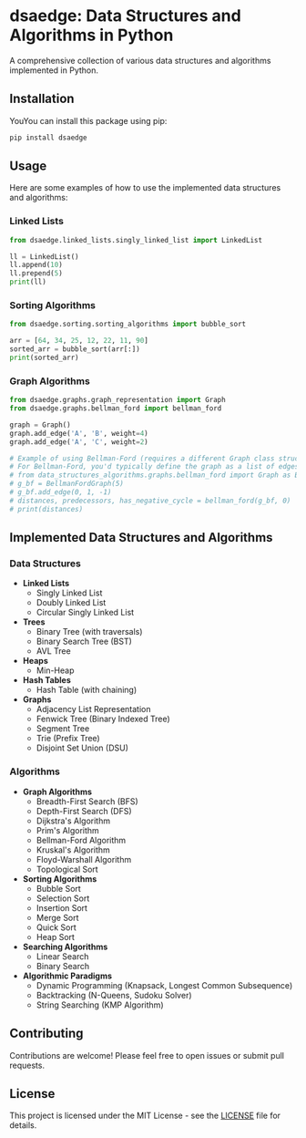 # dsaedge: Data Structures and Algorithms in Python

A comprehensive collection of various data structures and algorithms implemented in Python.

## Installation

YouYou can install this package using pip:

```bash
pip install dsaedge
```

## Usage

Here are some examples of how to use the implemented data structures and algorithms:

### Linked Lists

```python
from dsaedge.linked_lists.singly_linked_list import LinkedList

ll = LinkedList()
ll.append(10)
ll.prepend(5)
print(ll)
```

### Sorting Algorithms

```python
from dsaedge.sorting.sorting_algorithms import bubble_sort

arr = [64, 34, 25, 12, 22, 11, 90]
sorted_arr = bubble_sort(arr[:])
print(sorted_arr)
```

### Graph Algorithms

```python
from dsaedge.graphs.graph_representation import Graph
from dsaedge.graphs.bellman_ford import bellman_ford

graph = Graph()
graph.add_edge('A', 'B', weight=4)
graph.add_edge('A', 'C', weight=2)

# Example of using Bellman-Ford (requires a different Graph class structure)
# For Bellman-Ford, you'd typically define the graph as a list of edges:
# from data_structures_algorithms.graphs.bellman_ford import Graph as BellmanFordGraph, bellman_ford
# g_bf = BellmanFordGraph(5)
# g_bf.add_edge(0, 1, -1)
# distances, predecessors, has_negative_cycle = bellman_ford(g_bf, 0)
# print(distances)
```

## Implemented Data Structures and Algorithms

### Data Structures

*   **Linked Lists**
    *   Singly Linked List
    *   Doubly Linked List
    *   Circular Singly Linked List
*   **Trees**
    *   Binary Tree (with traversals)
    *   Binary Search Tree (BST)
    *   AVL Tree
*   **Heaps**
    *   Min-Heap
*   **Hash Tables**
    *   Hash Table (with chaining)
*   **Graphs**
    *   Adjacency List Representation
    *   Fenwick Tree (Binary Indexed Tree)
    *   Segment Tree
    *   Trie (Prefix Tree)
    *   Disjoint Set Union (DSU)

### Algorithms

*   **Graph Algorithms**
    *   Breadth-First Search (BFS)
    *   Depth-First Search (DFS)
    *   Dijkstra's Algorithm
    *   Prim's Algorithm
    *   Bellman-Ford Algorithm
    *   Kruskal's Algorithm
    *   Floyd-Warshall Algorithm
    *   Topological Sort
*   **Sorting Algorithms**
    *   Bubble Sort
    *   Selection Sort
    *   Insertion Sort
    *   Merge Sort
    *   Quick Sort
    *   Heap Sort
*   **Searching Algorithms**
    *   Linear Search
    *   Binary Search
*   **Algorithmic Paradigms**
    *   Dynamic Programming (Knapsack, Longest Common Subsequence)
    *   Backtracking (N-Queens, Sudoku Solver)
    *   String Searching (KMP Algorithm)

## Contributing

Contributions are welcome! Please feel free to open issues or submit pull requests.

## License

This project is licensed under the MIT License - see the [LICENSE](LICENSE) file for details.
